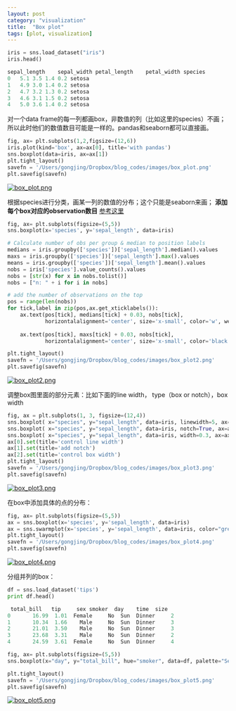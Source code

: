 ```yaml
---
layout: post
category: "visualization"
title:  "Box plot"
tags: [plot, visualization]
---
```




```python
iris = sns.load_dataset("iris")
iris.head()

sepal_length	sepal_width	petal_length	petal_width	species
0	5.1	3.5	1.4	0.2	setosa
1	4.9	3.0	1.4	0.2	setosa
2	4.7	3.2	1.3	0.2	setosa
3	4.6	3.1	1.5	0.2	setosa
4	5.0	3.6	1.4	0.2	setosa
```

对一个data frame的每一列都画box，非数值的列（比如这里的species）不画；所以此时他们的数值数目可能是一样的。pandas和seaborn都可以直接画。

~~~ python
fig, ax= plt.subplots(1,2,figsize=(12,6))
iris.plot(kind='box', ax=ax[0], title='with pandas')
sns.boxplot(data=iris, ax=ax[1])
plt.tight_layout()
savefn = '/Users/gongjing/Dropbox/blog_codes/images/box_plot.png'
plt.savefig(savefn)
~~~

[![box_plot.png](https://i.loli.net/2018/02/10/5a7e763574140.png)](https://i.loli.net/2018/02/10/5a7e763574140.png)

根据species进行分类，画某一列的数值的分布；这个只能是seaborn来画；
**添加每个box对应的observation数目** [参考这里](https://python-graph-gallery.com/38-show-number-of-observation-on-boxplot/)

~~~python
fig, ax= plt.subplots(figsize=(5,5))
sns.boxplot(x='species', y='sepal_length', data=iris)

# Calculate number of obs per group & median to position labels
medians = iris.groupby(['species'])['sepal_length'].median().values
maxs = iris.groupby(['species'])['sepal_length'].max().values
means = iris.groupby(['species'])['sepal_length'].mean().values
nobs = iris['species'].value_counts().values
nobs = [str(x) for x in nobs.tolist()]
nobs = ["n: " + i for i in nobs]

# add the number of observations on the top
pos = range(len(nobs))
for tick,label in zip(pos,ax.get_xticklabels()):
    ax.text(pos[tick], medians[tick] + 0.03, nobs[tick],
            horizontalalignment='center', size='x-small', color='w', weight='semibold')
    
    ax.text(pos[tick], maxs[tick] + 0.03, nobs[tick],
            horizontalalignment='center', size='x-small', color='black', weight='semibold')

plt.tight_layout()
savefn = '/Users/gongjing/Dropbox/blog_codes/images/box_plot2.png'
plt.savefig(savefn)
~~~

[![box_plot2.png](https://i.loli.net/2018/02/10/5a7e76358c596.png)](https://i.loli.net/2018/02/10/5a7e76358c596.png)


调整box图里面的部分元素：比如下面的line width， type（box or notch），box width

~~~python
fig, ax = plt.subplots(1, 3, figsize=(12,4))
sns.boxplot( x="species", y="sepal_length", data=iris, linewidth=5, ax=ax[0])
sns.boxplot( x="species", y="sepal_length", data=iris, notch=True, ax=ax[1])
sns.boxplot( x="species", y="sepal_length", data=iris, width=0.3, ax=ax[2])
ax[0].set(title='control line width')
ax[1].set(title='add notch')
ax[2].set(title='control box width')
plt.tight_layout()
savefn = '/Users/gongjing/Dropbox/blog_codes/images/box_plot3.png'
plt.savefig(savefn)
~~~

[![box_plot3.png](https://i.loli.net/2018/02/10/5a7eff1e94be7.png)](https://i.loli.net/2018/02/10/5a7eff1e94be7.png)

在box中添加具体的点的分布：

~~~python
fig, ax= plt.subplots(figsize=(5,5))
ax = sns.boxplot(x='species', y='sepal_length', data=iris)
ax = sns.swarmplot(x='species', y='sepal_length', data=iris, color="grey")
plt.tight_layout()
savefn = '/Users/gongjing/Dropbox/blog_codes/images/box_plot4.png'
plt.savefig(savefn)
~~~

[![box_plot4.png](https://i.loli.net/2018/02/10/5a7f00d45209b.png)](https://i.loli.net/2018/02/10/5a7f00d45209b.png)

分组并列的box：

~~~python
df = sns.load_dataset('tips')
print df.head()

 total_bill   tip     sex smoker  day    time  size
0       16.99  1.01  Female     No  Sun  Dinner     2
1       10.34  1.66    Male     No  Sun  Dinner     3
2       21.01  3.50    Male     No  Sun  Dinner     3
3       23.68  3.31    Male     No  Sun  Dinner     2
4       24.59  3.61  Female     No  Sun  Dinner     4

fig, ax= plt.subplots(figsize=(5,5))
sns.boxplot(x="day", y="total_bill", hue="smoker", data=df, palette="Set1")

plt.tight_layout()
savefn = '/Users/gongjing/Dropbox/blog_codes/images/box_plot5.png'
plt.savefig(savefn)
~~~

[![box_plot5.png](https://i.loli.net/2018/02/10/5a7f00f9c35fb.png)](https://i.loli.net/2018/02/10/5a7f00f9c35fb.png)
